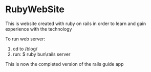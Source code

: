 # RubyWebSite
This is website created with ruby on rails in order to learn and gain experience with the technology


To run web server:
1) cd to /blog/
2) run: $ ruby bun\rails server


This is now the completed version of the rails guide app
